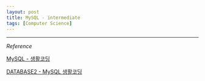 ```yaml
---
layout: post
title: MySQL - intermediate
tags: [Computer Science]
---
```




***

*Reference*


[MySQL - 생활코딩](https://opentutorials.org/course/195)

[DATABASE2 - MySQL 생활코딩](https://opentutorials.org/course/3161)
